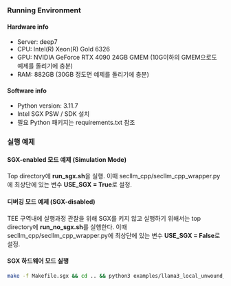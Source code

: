 ### Running Environment

#### Hardware info
- Server: deep7
- CPU: Intel(R) Xeon(R) Gold 6326
- GPU: NVIDIA GeForce RTX 4090 24GB GMEM (10G이하의 GMEM으로도 예제를 돌리기에 충분)
- RAM: 882GB (30GB 정도면 예제를 돌리기에 충분)

#### Software info
- Python version: 3.11.7
- Intel SGX PSW / SDK 설치
- 필요 Python 패키지는 requirements.txt 참조

### 실행 예제

#### SGX-enabled 모드 예제 (Simulation Mode)
Top directory에 **run_sgx.sh**을 실행. 이때 secllm_cpp/secllm_cpp_wrapper.py에 최상단에 있는 변수 **USE_SGX = True**로 설정. 

#### 디버깅 모드 예제 (SGX-disabled)
TEE 구역내에 실행과정 관찰을 위해 SGX를 키지 않고 실행하기 위해서는 top directory에 **run_no_sgx.sh**를 실행한다. 이때 secllm_cpp/secllm_cpp_wrapper.py에 최상단에 있는 변수 **USE_SGX = False**로 설정. 

#### SGX 하드웨어 모드 실행
```sh
make -f Makefile.sgx && cd .. && python3 examples/llama3_local_unwound_smoothquant_ppl_eval.py
```